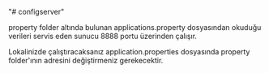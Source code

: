 "# configserver" 

property folder altında bulunan applications.property dosyasından okuduğu verileri servis eden sunucu
8888 portu üzerinden çalışır.

Lokalinizde çalıştıracaksanız application.properties dosyasında property folder'ının adresini değiştirmeniz gerekecektir.
